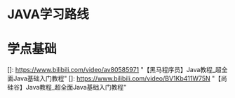 # JAVA学习路线

# 学点基础

[]: https://www.bilibili.com/video/av80585971	"【黑马程序员】Java教程_超全面Java基础入门教程"
[]: https://www.bilibili.com/video/BV1Kb411W75N	"【尚硅谷】Java教程_超全面Java基础入门教程"

